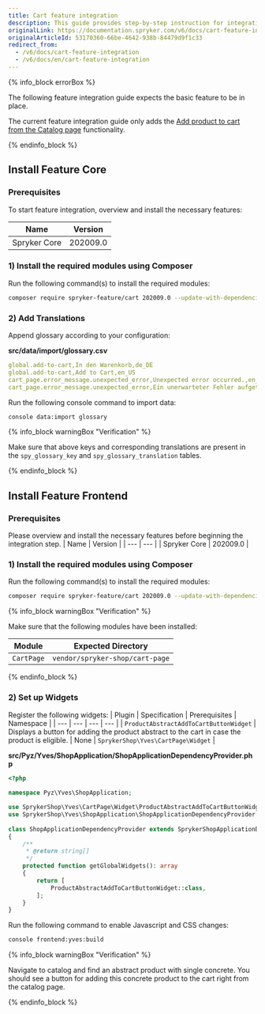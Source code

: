 ```yaml
---
title: Cart feature integration
description: This guide provides step-by-step instruction for integrating Add product to cart from the Catalog page feature into your project.
originalLink: https://documentation.spryker.com/v6/docs/cart-feature-integration
originalArticleId: 53170360-66be-4642-938b-84479d9f1c33
redirect_from:
  - /v6/docs/cart-feature-integration
  - /v6/docs/en/cart-feature-integration
---
```


{% info_block errorBox %}

The following feature integration guide expects the basic feature to be in place.

The current feature integration guide only adds the [Add product to cart from the Catalog page](/docs/scos/user/features/{{page.version}}/cart/cart-feature-overview/quick-order-from-the-catalog-page-overview.html) functionality.

{% endinfo_block %}

## Install Feature Core

### Prerequisites
To start feature integration, overview and install the necessary features:

| Name | Version |
| --- | --- |
| Spryker Core | 202009.0 |

### 1) Install the required modules using Composer
Run the following command(s) to install the required modules:
```bash
composer require spryker-feature/cart 202009.0 --update-with-dependencies
```

### 2) Add Translations
Append glossary according to your configuration:

**src/data/import/glossary.csv**
```yaml
global.add-to-cart,In den Warenkorb,de_DE
global.add-to-cart,Add to Cart,en_US
cart_page.error_message.unexpected_error,Unexpected error occurred.,en_US
cart_page.error_message.unexpected_error,Ein unerwarteter Fehler aufgetreten.,de_DE
```

Run the following console command to import data:
```bash
console data:import glossary
```
{% info_block warningBox "Verification" %}

Make sure that above keys and corresponding translations are present in the `spy_glossary_key` and `spy_glossary_translation` tables.

{% endinfo_block %}

## Install Feature Frontend

### Prerequisites
Please overview and install the necessary features before beginning the integration step.
| Name | Version |
| --- | --- |
| Spryker Core | 202009.0 |

### 1) Install the required modules using Composer
Run the following command(s) to install the required modules:
```bash
composer require spryker-feature/cart 202009.0 --update-with-dependencies
```
{% info_block warningBox "Verification" %}

Make sure that the following modules have been installed:

| Module | Expected Directory |
| --- | --- |
| `CartPage` | `vendor/spryker-shop/cart-page` |

{% endinfo_block %}

### 2) Set up Widgets
Register the following widgets:
| Plugin | Specification | Prerequisites | Namespace |
| --- | --- | --- | --- |
| `ProductAbstractAddToCartButtonWidget` | Displays a button for adding the product abstract to the cart in case the product is eligible. | None | `SprykerShop\Yves\CartPage\Widget` |

**src/Pyz/Yves/ShopApplication/ShopApplicationDependencyProvider.php**
```php
<?php
 
namespace Pyz\Yves\ShopApplication;

use SprykerShop\Yves\CartPage\Widget\ProductAbstractAddToCartButtonWidget;
use SprykerShop\Yves\ShopApplication\ShopApplicationDependencyProvider as SprykerShopApplicationDependencyProvider;
 
class ShopApplicationDependencyProvider extends SprykerShopApplicationDependencyProvider
{
    /**
     * @return string[]
     */
    protected function getGlobalWidgets(): array
    {
        return [
            ProductAbstractAddToCartButtonWidget::class,
        ];
    }
}
```
Run the following command to enable Javascript and CSS changes:
```bash
console frontend:yves:build
```
{% info_block warningBox "Verification" %}

Navigate to catalog and find an abstract product with single concrete. You should see a button for adding this concrete product to the cart right from the catalog page.

{% endinfo_block %}

